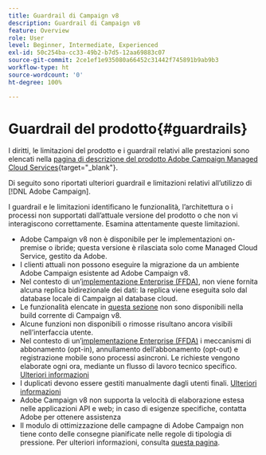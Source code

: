 ```yaml
---
title: Guardrail di Campaign v8
description: Guardrail di Campaign v8
feature: Overview
role: User
level: Beginner, Intermediate, Experienced
exl-id: 50c254ba-cc33-49b2-b7d5-12aa69883c07
source-git-commit: 2ce1ef1e935080a66452c31442f745891b9ab9b3
workflow-type: ht
source-wordcount: '0'
ht-degree: 100%

---
```


# Guardrail del prodotto{#guardrails}

I diritti, le limitazioni del prodotto e i guardrail relativi alle prestazioni sono elencati nella [pagina di descrizione del prodotto Adobe Campaign Managed Cloud Services](https://helpx.adobe.com/it/legal/product-descriptions/adobe-campaign-managed-cloud-services.html){target=&quot;_blank&quot;}.

Di seguito sono riportati ulteriori guardrail e limitazioni relativi all’utilizzo di [!DNL Adobe Campaign].

I guardrail e le limitazioni identificano le funzionalità, l’architettura o i processi non supportati dall’attuale versione del prodotto o che non vi interagiscono correttamente. Esamina attentamente queste limitazioni.

* Adobe Campaign v8 non è disponibile per le implementazioni on-premise o ibride; questa versione è rilasciata solo come Managed Cloud Service, gestito da Adobe.
* I clienti attuali non possono eseguire la migrazione da un ambiente Adobe Campaign esistente ad Adobe Campaign v8.
* Nel contesto di un’[implementazione Enterprise (FFDA)](../architecture/enterprise-deployment.md), non viene fornita alcuna replica bidirezionale dei dati: la replica viene eseguita solo dal database locale di Campaign al database cloud.
* Le funzionalità elencate in [questa sezione](v7-to-v8.md#gs-unavailable-features) non sono disponibili nella build corrente di Campaign v8.
* Alcune funzioni non disponibili o rimosse risultano ancora visibili nell’interfaccia utente.
* Nel contesto di un’[implementazione Enterprise (FFDA)](../architecture/enterprise-deployment.md) i meccanismi di abbonamento (opt-in), annullamento dell’abbonamento (opt-out) e registrazione mobile sono processi asincroni. Le richieste vengono elaborate ogni ora, mediante un flusso di lavoro tecnico specifico. [Ulteriori informazioni](../architecture/replication.md#tech-wf)
* I duplicati devono essere gestiti manualmente dagli utenti finali. [Ulteriori informazioni](../architecture/keys.md)
* Adobe Campaign v8 non supporta la velocità di elaborazione estesa nelle applicazioni API e web; in caso di esigenze specifiche, contatta Adobe per ottenere assistenza
* Il modulo di ottimizzazione delle campagne di Adobe Campaign non tiene conto delle consegne pianificate nelle regole di tipologia di pressione. Per ulteriori informazioni, consulta [questa pagina](https://experienceleague.adobe.com/docs/campaign/automation/campaign-optimization/pressure-rules.html?lang=it).